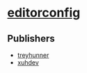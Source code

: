 # [editorconfig](https://pypi.org/project/editorconfig)



## Publishers
- [treyhunner](https://pypi.org/user/treyhunner)
- [xuhdev](https://pypi.org/user/xuhdev)

